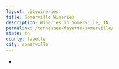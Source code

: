 ```yaml
---
layout: citywineries
title: Somerville Wineries
description: Wineries in Somerville, TN
permalink: /tennessee/fayette/somerville/
state: tn
county: fayette
city: somerville
---
```

-
